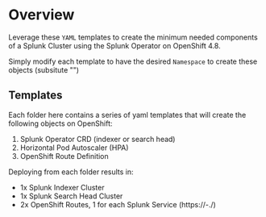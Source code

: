 # Overview
Leverage these `YAML` templates to create the minimum needed components of a Splunk Cluster using the Splunk Operator on OpenShift 4.8.

Simply modify each template to have the desired `Namespace` to create these objects (subsitute "<namespace>")

## Templates
Each folder here contains a series of yaml templates that will create the following objects on OpenShift:
1. Splunk Operator CRD (indexer or search head)
2. Horizontal Pod Autoscaler (HPA)
3. OpenShift Route Definition

Deploying from each folder results in:
- 1x Splunk Indexer Cluster
- 1x Splunk Search Head Cluster
- 2x OpenShift Routes, 1 for each Splunk Service (https://<route-name>-<namespace>.<cluster>/)